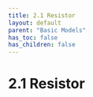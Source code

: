 ```yaml
---
title: 2.1 Resistor
layout: default
parent: "Basic Models"
has_toc: false
has_children: false
---
```


# 2.1 Resistor